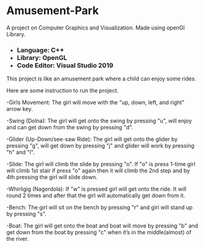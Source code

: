 # Amusement-Park
A project on Computer Graphics and Visualization. Made using openGl Library.

<h3>
	<ul>
		<li>Language: C++</li>
		<li>Library: OpenGL</li>
		<li>Code Editor: Visual Studio 2019</li>
	</ul>
</h3>

This project is like an amusement park where a child can enjoy some rides.

Here are some instruction to run the project.


-Girls Movement:
The girl will move with the "up, down, left, and right" arrow key.


-Swing (Dolna):
The girl will get onto the swing by pressing "u", will enjoy and can get down from the swing by pressing "d".



-Glider (Up-Down/see-saw Ride):
The girl will get onto the glider by pressing "g", will get down by pressing "j" and glider will 
			       work by pressing "h" and "l".



-Slide: 
The girl will climb the slide by pressing "o". If "o" is press 1-time girl will climb 1st stair if press "o"
	again then it will climb the 2nd step and by 4th pressing the girl will slide down.



-Whirligig (Nagordola):
If "w" is pressed girl will get onto the ride. It will round 2 times and after that the
		 	girl will automatically get down from it. 



-Bench:
The girl will sit on the bench by pressing "r" and girl will stand up by pressing "s".



-Boat:
The girl will get onto the boat and boat will move by pressing "b" and get down from the boat by pressing "c" 
	when it’s in the middle(almost) of the river.
